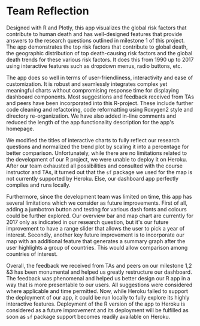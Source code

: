 # Team Reflection

Designed with R and Plotly, this app visualizes the global risk factors that contribute to human death and has well-designed features that provide answers to the research questions outlined in milestone 1 of this project. The app demonstrates the top risk factors that contribute to global death, the geographic distribution of top death-causing risk factors and the global death trends for these various risk factors. It does this from 1990 up to 2017 using interactive features such as dropdown menus, radio buttons, etc.

The app does so well in terms of user-friendliness, interactivity and ease of customization. It is robust and seamlessly integrates complex yet meaningful charts without compromising response time for displaying dashboard components. 
Most suggestions and feedback received from TAs and peers have been incorporated into this R-project. These include further code cleaning and refactoring, code reformatting using Roxygen2 style and directory re-organization. We have also added in-line comments and reduced the length of the app functionality description for the app's homepage. 

We modified the titles of interactive charts to fully reflect our research questions and normalized the trend plot by scaling it into a percentage for better comparison. Unfortunately, while there are no limitations related to the development of our R project, we were unable to deploy it on Heroku. After our team exhausted all possibilities and consulted with the course instructor and TAs, it turned out that the `sf` package we used for the map is not currently supported by Heroku. Else, our dashboard app perfectly compiles and runs locally.

Furthermore, since the development team was limited on time, this app has several limitations which we consider as future improvements. First of all, adding a jumbotron button and testing for various dash fonts and colours could be further explored. Our overview bar and map chart are currently for 2017 only as indicated in our research question, but it's our future improvement to have a range slider that allows the user to pick a year of interest. Secondly, another key future improvement is to incorporate our map with an additional feature that generates a summary graph after the user highlights a group of countries. This would allow comparison among countries of interest. 

Overall, the feedback we received from TAs and peers on our milestone 1,2 &3 has been monumental and helped us greatly restructure our dashboard. The feedback was phenomenal and helped us better design our R app in a way that is more presentable to our users. All suggestions were considered where applicable and time permitted. Now, while Heroku failed to support the deployment of our app, it could be run locally to fully explore its highly interactive features. Deployment of the R version of the app to Heroku is considered as a future improvement and its deployment will be fulfilled as soon as `sf` package support becomes readily available on Heroku. 
